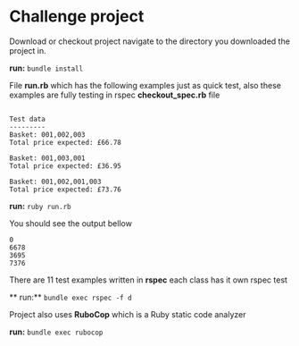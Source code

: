 # Challenge project

Download or checkout project navigate to the directory you downloaded the project in.

**run:** `bundle install`

File **run.rb** which has the following examples just as quick test, also these examples are fully testing in rspec **checkout_spec.rb** file

<pre lang="no-highlight"><code>
Test data
---------
Basket: 001,002,003
Total price expected: £66.78

Basket: 001,003,001
Total price expected: £36.95

Basket: 001,002,001,003
Total price expected: £73.76
</code></pre>

**run:** `ruby run.rb`

You should see the output bellow
<pre lang="no-highlight"><code>0
6678
3695
7376 
</code></pre>

There are 11 test examples written in **rspec** each class has it own rspec test

** run:**  `bundle exec rspec -f d`

Project also uses **RuboCop** which is a Ruby static code analyzer

**run:** `bundle exec rubocop`


